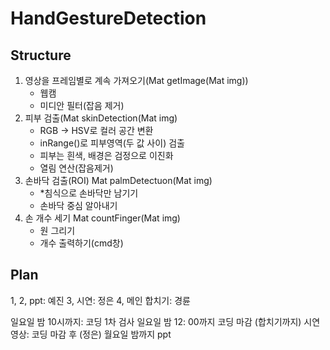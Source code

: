 # HandGestureDetection

## Structure
1. 영상을 프레임별로 계속 가져오기(Mat getImage(Mat img))
   - 웹캠
   - 미디안 필터(잡음 제거)
2. 피부 검출(Mat skinDetection(Mat img)
   - RGB -> HSV로 컬러 공간 변환
   - inRange()로 피부영역(두 값 사이) 검출 
   - 피부는 흰색, 배경은 검정으로 이진화
   - 열림 연산(잡음제거)
3. 손바닥 검출(ROI) Mat palmDetectuon(Mat img)
   - *침식으로 손바닥만 남기기
   - 손바닥 중심 알아내기
4. 손 개수 세기 Mat countFinger(Mat img)
   - 원 그리기
   - 개수 출력하기(cmd창)


## Plan
1, 2, ppt: 예진
3, 시연: 정은
4, 메인 합치기: 경륜

일요일 밤 10시까지: 코딩 1차 검사
일요일 밤 12: 00까지 코딩 마감 (합치기까지)
시연 영상: 코딩 마감 후 (정은)
월요일 밤까지 ppt
